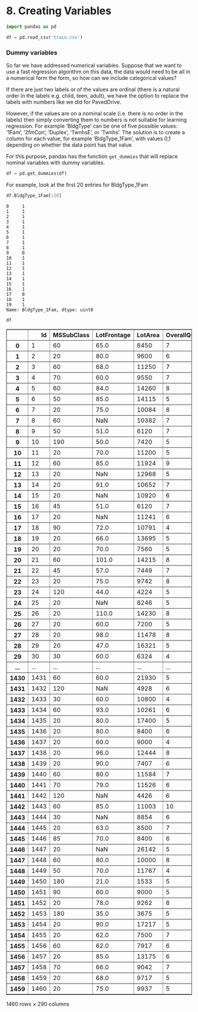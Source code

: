 
# 8. Creating Variables


```python
import pandas as pd
```


```python
df = pd.read_csv('train.csv')
```

### Dummy variables

So far we have addressed numerical variables. Suppose that we want to use a fast regression algorithm on this data, the data would need to be all in a numerical form the form, so how can we include categorical values?

If there are just two labels or of the values are ordinal (there is a natural order in the labels e.g. child, teen, adult), we have the option to replace the labels with numbers like we did for PavedDrive. 

However, if the values are on a nominal scale (i.e. there is no order in the labels) then simply converting them to numbers is not suitable for learning regression. For example ‘BldgType’ can be one of five possible values: ‘1Fam’, ‘2fmCon’, ‘Duplex’, ‘TwnhsE’, or  ‘Twnhs’. The solution is to create a column for each value, for example ‘BldgType_1Fam’, with values 0,1 depending on whether the data point has that value.

For this purpose, pandas has the function `get_dummies` that will replace nominal variables with dummy variables.


```python
df = pd.get_dummies(df)
```

For example, look at the first 20 entries for BldgType_1Fam


```python
df.BldgType_1Fam[:20]
```




    0     1
    1     1
    2     1
    3     1
    4     1
    5     1
    6     1
    7     1
    8     1
    9     0
    10    1
    11    1
    12    1
    13    1
    14    1
    15    1
    16    1
    17    0
    18    1
    19    1
    Name: BldgType_1Fam, dtype: uint8




```python
df
```




<div>
<style>
    .dataframe thead tr:only-child th {
        text-align: right;
    }

    .dataframe thead th {
        text-align: left;
    }

    .dataframe tbody tr th {
        vertical-align: top;
    }
</style>
<table border="1" class="dataframe">
  <thead>
    <tr style="text-align: right;">
      <th></th>
      <th>Id</th>
      <th>MSSubClass</th>
      <th>LotFrontage</th>
      <th>LotArea</th>
      <th>OverallQual</th>
      <th>OverallCond</th>
      <th>YearBuilt</th>
      <th>YearRemodAdd</th>
      <th>MasVnrArea</th>
      <th>BsmtFinSF1</th>
      <th>...</th>
      <th>SaleType_ConLw</th>
      <th>SaleType_New</th>
      <th>SaleType_Oth</th>
      <th>SaleType_WD</th>
      <th>SaleCondition_Abnorml</th>
      <th>SaleCondition_AdjLand</th>
      <th>SaleCondition_Alloca</th>
      <th>SaleCondition_Family</th>
      <th>SaleCondition_Normal</th>
      <th>SaleCondition_Partial</th>
    </tr>
  </thead>
  <tbody>
    <tr>
      <th>0</th>
      <td>1</td>
      <td>60</td>
      <td>65.0</td>
      <td>8450</td>
      <td>7</td>
      <td>5</td>
      <td>2003</td>
      <td>2003</td>
      <td>196.0</td>
      <td>706</td>
      <td>...</td>
      <td>0</td>
      <td>0</td>
      <td>0</td>
      <td>1</td>
      <td>0</td>
      <td>0</td>
      <td>0</td>
      <td>0</td>
      <td>1</td>
      <td>0</td>
    </tr>
    <tr>
      <th>1</th>
      <td>2</td>
      <td>20</td>
      <td>80.0</td>
      <td>9600</td>
      <td>6</td>
      <td>8</td>
      <td>1976</td>
      <td>1976</td>
      <td>0.0</td>
      <td>978</td>
      <td>...</td>
      <td>0</td>
      <td>0</td>
      <td>0</td>
      <td>1</td>
      <td>0</td>
      <td>0</td>
      <td>0</td>
      <td>0</td>
      <td>1</td>
      <td>0</td>
    </tr>
    <tr>
      <th>2</th>
      <td>3</td>
      <td>60</td>
      <td>68.0</td>
      <td>11250</td>
      <td>7</td>
      <td>5</td>
      <td>2001</td>
      <td>2002</td>
      <td>162.0</td>
      <td>486</td>
      <td>...</td>
      <td>0</td>
      <td>0</td>
      <td>0</td>
      <td>1</td>
      <td>0</td>
      <td>0</td>
      <td>0</td>
      <td>0</td>
      <td>1</td>
      <td>0</td>
    </tr>
    <tr>
      <th>3</th>
      <td>4</td>
      <td>70</td>
      <td>60.0</td>
      <td>9550</td>
      <td>7</td>
      <td>5</td>
      <td>1915</td>
      <td>1970</td>
      <td>0.0</td>
      <td>216</td>
      <td>...</td>
      <td>0</td>
      <td>0</td>
      <td>0</td>
      <td>1</td>
      <td>1</td>
      <td>0</td>
      <td>0</td>
      <td>0</td>
      <td>0</td>
      <td>0</td>
    </tr>
    <tr>
      <th>4</th>
      <td>5</td>
      <td>60</td>
      <td>84.0</td>
      <td>14260</td>
      <td>8</td>
      <td>5</td>
      <td>2000</td>
      <td>2000</td>
      <td>350.0</td>
      <td>655</td>
      <td>...</td>
      <td>0</td>
      <td>0</td>
      <td>0</td>
      <td>1</td>
      <td>0</td>
      <td>0</td>
      <td>0</td>
      <td>0</td>
      <td>1</td>
      <td>0</td>
    </tr>
    <tr>
      <th>5</th>
      <td>6</td>
      <td>50</td>
      <td>85.0</td>
      <td>14115</td>
      <td>5</td>
      <td>5</td>
      <td>1993</td>
      <td>1995</td>
      <td>0.0</td>
      <td>732</td>
      <td>...</td>
      <td>0</td>
      <td>0</td>
      <td>0</td>
      <td>1</td>
      <td>0</td>
      <td>0</td>
      <td>0</td>
      <td>0</td>
      <td>1</td>
      <td>0</td>
    </tr>
    <tr>
      <th>6</th>
      <td>7</td>
      <td>20</td>
      <td>75.0</td>
      <td>10084</td>
      <td>8</td>
      <td>5</td>
      <td>2004</td>
      <td>2005</td>
      <td>186.0</td>
      <td>1369</td>
      <td>...</td>
      <td>0</td>
      <td>0</td>
      <td>0</td>
      <td>1</td>
      <td>0</td>
      <td>0</td>
      <td>0</td>
      <td>0</td>
      <td>1</td>
      <td>0</td>
    </tr>
    <tr>
      <th>7</th>
      <td>8</td>
      <td>60</td>
      <td>NaN</td>
      <td>10382</td>
      <td>7</td>
      <td>6</td>
      <td>1973</td>
      <td>1973</td>
      <td>240.0</td>
      <td>859</td>
      <td>...</td>
      <td>0</td>
      <td>0</td>
      <td>0</td>
      <td>1</td>
      <td>0</td>
      <td>0</td>
      <td>0</td>
      <td>0</td>
      <td>1</td>
      <td>0</td>
    </tr>
    <tr>
      <th>8</th>
      <td>9</td>
      <td>50</td>
      <td>51.0</td>
      <td>6120</td>
      <td>7</td>
      <td>5</td>
      <td>1931</td>
      <td>1950</td>
      <td>0.0</td>
      <td>0</td>
      <td>...</td>
      <td>0</td>
      <td>0</td>
      <td>0</td>
      <td>1</td>
      <td>1</td>
      <td>0</td>
      <td>0</td>
      <td>0</td>
      <td>0</td>
      <td>0</td>
    </tr>
    <tr>
      <th>9</th>
      <td>10</td>
      <td>190</td>
      <td>50.0</td>
      <td>7420</td>
      <td>5</td>
      <td>6</td>
      <td>1939</td>
      <td>1950</td>
      <td>0.0</td>
      <td>851</td>
      <td>...</td>
      <td>0</td>
      <td>0</td>
      <td>0</td>
      <td>1</td>
      <td>0</td>
      <td>0</td>
      <td>0</td>
      <td>0</td>
      <td>1</td>
      <td>0</td>
    </tr>
    <tr>
      <th>10</th>
      <td>11</td>
      <td>20</td>
      <td>70.0</td>
      <td>11200</td>
      <td>5</td>
      <td>5</td>
      <td>1965</td>
      <td>1965</td>
      <td>0.0</td>
      <td>906</td>
      <td>...</td>
      <td>0</td>
      <td>0</td>
      <td>0</td>
      <td>1</td>
      <td>0</td>
      <td>0</td>
      <td>0</td>
      <td>0</td>
      <td>1</td>
      <td>0</td>
    </tr>
    <tr>
      <th>11</th>
      <td>12</td>
      <td>60</td>
      <td>85.0</td>
      <td>11924</td>
      <td>9</td>
      <td>5</td>
      <td>2005</td>
      <td>2006</td>
      <td>286.0</td>
      <td>998</td>
      <td>...</td>
      <td>0</td>
      <td>1</td>
      <td>0</td>
      <td>0</td>
      <td>0</td>
      <td>0</td>
      <td>0</td>
      <td>0</td>
      <td>0</td>
      <td>1</td>
    </tr>
    <tr>
      <th>12</th>
      <td>13</td>
      <td>20</td>
      <td>NaN</td>
      <td>12968</td>
      <td>5</td>
      <td>6</td>
      <td>1962</td>
      <td>1962</td>
      <td>0.0</td>
      <td>737</td>
      <td>...</td>
      <td>0</td>
      <td>0</td>
      <td>0</td>
      <td>1</td>
      <td>0</td>
      <td>0</td>
      <td>0</td>
      <td>0</td>
      <td>1</td>
      <td>0</td>
    </tr>
    <tr>
      <th>13</th>
      <td>14</td>
      <td>20</td>
      <td>91.0</td>
      <td>10652</td>
      <td>7</td>
      <td>5</td>
      <td>2006</td>
      <td>2007</td>
      <td>306.0</td>
      <td>0</td>
      <td>...</td>
      <td>0</td>
      <td>1</td>
      <td>0</td>
      <td>0</td>
      <td>0</td>
      <td>0</td>
      <td>0</td>
      <td>0</td>
      <td>0</td>
      <td>1</td>
    </tr>
    <tr>
      <th>14</th>
      <td>15</td>
      <td>20</td>
      <td>NaN</td>
      <td>10920</td>
      <td>6</td>
      <td>5</td>
      <td>1960</td>
      <td>1960</td>
      <td>212.0</td>
      <td>733</td>
      <td>...</td>
      <td>0</td>
      <td>0</td>
      <td>0</td>
      <td>1</td>
      <td>0</td>
      <td>0</td>
      <td>0</td>
      <td>0</td>
      <td>1</td>
      <td>0</td>
    </tr>
    <tr>
      <th>15</th>
      <td>16</td>
      <td>45</td>
      <td>51.0</td>
      <td>6120</td>
      <td>7</td>
      <td>8</td>
      <td>1929</td>
      <td>2001</td>
      <td>0.0</td>
      <td>0</td>
      <td>...</td>
      <td>0</td>
      <td>0</td>
      <td>0</td>
      <td>1</td>
      <td>0</td>
      <td>0</td>
      <td>0</td>
      <td>0</td>
      <td>1</td>
      <td>0</td>
    </tr>
    <tr>
      <th>16</th>
      <td>17</td>
      <td>20</td>
      <td>NaN</td>
      <td>11241</td>
      <td>6</td>
      <td>7</td>
      <td>1970</td>
      <td>1970</td>
      <td>180.0</td>
      <td>578</td>
      <td>...</td>
      <td>0</td>
      <td>0</td>
      <td>0</td>
      <td>1</td>
      <td>0</td>
      <td>0</td>
      <td>0</td>
      <td>0</td>
      <td>1</td>
      <td>0</td>
    </tr>
    <tr>
      <th>17</th>
      <td>18</td>
      <td>90</td>
      <td>72.0</td>
      <td>10791</td>
      <td>4</td>
      <td>5</td>
      <td>1967</td>
      <td>1967</td>
      <td>0.0</td>
      <td>0</td>
      <td>...</td>
      <td>0</td>
      <td>0</td>
      <td>0</td>
      <td>1</td>
      <td>0</td>
      <td>0</td>
      <td>0</td>
      <td>0</td>
      <td>1</td>
      <td>0</td>
    </tr>
    <tr>
      <th>18</th>
      <td>19</td>
      <td>20</td>
      <td>66.0</td>
      <td>13695</td>
      <td>5</td>
      <td>5</td>
      <td>2004</td>
      <td>2004</td>
      <td>0.0</td>
      <td>646</td>
      <td>...</td>
      <td>0</td>
      <td>0</td>
      <td>0</td>
      <td>1</td>
      <td>0</td>
      <td>0</td>
      <td>0</td>
      <td>0</td>
      <td>1</td>
      <td>0</td>
    </tr>
    <tr>
      <th>19</th>
      <td>20</td>
      <td>20</td>
      <td>70.0</td>
      <td>7560</td>
      <td>5</td>
      <td>6</td>
      <td>1958</td>
      <td>1965</td>
      <td>0.0</td>
      <td>504</td>
      <td>...</td>
      <td>0</td>
      <td>0</td>
      <td>0</td>
      <td>0</td>
      <td>1</td>
      <td>0</td>
      <td>0</td>
      <td>0</td>
      <td>0</td>
      <td>0</td>
    </tr>
    <tr>
      <th>20</th>
      <td>21</td>
      <td>60</td>
      <td>101.0</td>
      <td>14215</td>
      <td>8</td>
      <td>5</td>
      <td>2005</td>
      <td>2006</td>
      <td>380.0</td>
      <td>0</td>
      <td>...</td>
      <td>0</td>
      <td>1</td>
      <td>0</td>
      <td>0</td>
      <td>0</td>
      <td>0</td>
      <td>0</td>
      <td>0</td>
      <td>0</td>
      <td>1</td>
    </tr>
    <tr>
      <th>21</th>
      <td>22</td>
      <td>45</td>
      <td>57.0</td>
      <td>7449</td>
      <td>7</td>
      <td>7</td>
      <td>1930</td>
      <td>1950</td>
      <td>0.0</td>
      <td>0</td>
      <td>...</td>
      <td>0</td>
      <td>0</td>
      <td>0</td>
      <td>1</td>
      <td>0</td>
      <td>0</td>
      <td>0</td>
      <td>0</td>
      <td>1</td>
      <td>0</td>
    </tr>
    <tr>
      <th>22</th>
      <td>23</td>
      <td>20</td>
      <td>75.0</td>
      <td>9742</td>
      <td>8</td>
      <td>5</td>
      <td>2002</td>
      <td>2002</td>
      <td>281.0</td>
      <td>0</td>
      <td>...</td>
      <td>0</td>
      <td>0</td>
      <td>0</td>
      <td>1</td>
      <td>0</td>
      <td>0</td>
      <td>0</td>
      <td>0</td>
      <td>1</td>
      <td>0</td>
    </tr>
    <tr>
      <th>23</th>
      <td>24</td>
      <td>120</td>
      <td>44.0</td>
      <td>4224</td>
      <td>5</td>
      <td>7</td>
      <td>1976</td>
      <td>1976</td>
      <td>0.0</td>
      <td>840</td>
      <td>...</td>
      <td>0</td>
      <td>0</td>
      <td>0</td>
      <td>1</td>
      <td>0</td>
      <td>0</td>
      <td>0</td>
      <td>0</td>
      <td>1</td>
      <td>0</td>
    </tr>
    <tr>
      <th>24</th>
      <td>25</td>
      <td>20</td>
      <td>NaN</td>
      <td>8246</td>
      <td>5</td>
      <td>8</td>
      <td>1968</td>
      <td>2001</td>
      <td>0.0</td>
      <td>188</td>
      <td>...</td>
      <td>0</td>
      <td>0</td>
      <td>0</td>
      <td>1</td>
      <td>0</td>
      <td>0</td>
      <td>0</td>
      <td>0</td>
      <td>1</td>
      <td>0</td>
    </tr>
    <tr>
      <th>25</th>
      <td>26</td>
      <td>20</td>
      <td>110.0</td>
      <td>14230</td>
      <td>8</td>
      <td>5</td>
      <td>2007</td>
      <td>2007</td>
      <td>640.0</td>
      <td>0</td>
      <td>...</td>
      <td>0</td>
      <td>0</td>
      <td>0</td>
      <td>1</td>
      <td>0</td>
      <td>0</td>
      <td>0</td>
      <td>0</td>
      <td>1</td>
      <td>0</td>
    </tr>
    <tr>
      <th>26</th>
      <td>27</td>
      <td>20</td>
      <td>60.0</td>
      <td>7200</td>
      <td>5</td>
      <td>7</td>
      <td>1951</td>
      <td>2000</td>
      <td>0.0</td>
      <td>234</td>
      <td>...</td>
      <td>0</td>
      <td>0</td>
      <td>0</td>
      <td>1</td>
      <td>0</td>
      <td>0</td>
      <td>0</td>
      <td>0</td>
      <td>1</td>
      <td>0</td>
    </tr>
    <tr>
      <th>27</th>
      <td>28</td>
      <td>20</td>
      <td>98.0</td>
      <td>11478</td>
      <td>8</td>
      <td>5</td>
      <td>2007</td>
      <td>2008</td>
      <td>200.0</td>
      <td>1218</td>
      <td>...</td>
      <td>0</td>
      <td>0</td>
      <td>0</td>
      <td>1</td>
      <td>0</td>
      <td>0</td>
      <td>0</td>
      <td>0</td>
      <td>1</td>
      <td>0</td>
    </tr>
    <tr>
      <th>28</th>
      <td>29</td>
      <td>20</td>
      <td>47.0</td>
      <td>16321</td>
      <td>5</td>
      <td>6</td>
      <td>1957</td>
      <td>1997</td>
      <td>0.0</td>
      <td>1277</td>
      <td>...</td>
      <td>0</td>
      <td>0</td>
      <td>0</td>
      <td>1</td>
      <td>0</td>
      <td>0</td>
      <td>0</td>
      <td>0</td>
      <td>1</td>
      <td>0</td>
    </tr>
    <tr>
      <th>29</th>
      <td>30</td>
      <td>30</td>
      <td>60.0</td>
      <td>6324</td>
      <td>4</td>
      <td>6</td>
      <td>1927</td>
      <td>1950</td>
      <td>0.0</td>
      <td>0</td>
      <td>...</td>
      <td>0</td>
      <td>0</td>
      <td>0</td>
      <td>1</td>
      <td>0</td>
      <td>0</td>
      <td>0</td>
      <td>0</td>
      <td>1</td>
      <td>0</td>
    </tr>
    <tr>
      <th>...</th>
      <td>...</td>
      <td>...</td>
      <td>...</td>
      <td>...</td>
      <td>...</td>
      <td>...</td>
      <td>...</td>
      <td>...</td>
      <td>...</td>
      <td>...</td>
      <td>...</td>
      <td>...</td>
      <td>...</td>
      <td>...</td>
      <td>...</td>
      <td>...</td>
      <td>...</td>
      <td>...</td>
      <td>...</td>
      <td>...</td>
      <td>...</td>
    </tr>
    <tr>
      <th>1430</th>
      <td>1431</td>
      <td>60</td>
      <td>60.0</td>
      <td>21930</td>
      <td>5</td>
      <td>5</td>
      <td>2005</td>
      <td>2005</td>
      <td>0.0</td>
      <td>0</td>
      <td>...</td>
      <td>0</td>
      <td>0</td>
      <td>0</td>
      <td>1</td>
      <td>0</td>
      <td>0</td>
      <td>0</td>
      <td>0</td>
      <td>1</td>
      <td>0</td>
    </tr>
    <tr>
      <th>1431</th>
      <td>1432</td>
      <td>120</td>
      <td>NaN</td>
      <td>4928</td>
      <td>6</td>
      <td>6</td>
      <td>1976</td>
      <td>1976</td>
      <td>0.0</td>
      <td>958</td>
      <td>...</td>
      <td>0</td>
      <td>0</td>
      <td>0</td>
      <td>1</td>
      <td>0</td>
      <td>0</td>
      <td>0</td>
      <td>0</td>
      <td>1</td>
      <td>0</td>
    </tr>
    <tr>
      <th>1432</th>
      <td>1433</td>
      <td>30</td>
      <td>60.0</td>
      <td>10800</td>
      <td>4</td>
      <td>6</td>
      <td>1927</td>
      <td>2007</td>
      <td>0.0</td>
      <td>0</td>
      <td>...</td>
      <td>0</td>
      <td>0</td>
      <td>0</td>
      <td>1</td>
      <td>0</td>
      <td>0</td>
      <td>0</td>
      <td>0</td>
      <td>1</td>
      <td>0</td>
    </tr>
    <tr>
      <th>1433</th>
      <td>1434</td>
      <td>60</td>
      <td>93.0</td>
      <td>10261</td>
      <td>6</td>
      <td>5</td>
      <td>2000</td>
      <td>2000</td>
      <td>318.0</td>
      <td>0</td>
      <td>...</td>
      <td>0</td>
      <td>0</td>
      <td>0</td>
      <td>1</td>
      <td>0</td>
      <td>0</td>
      <td>0</td>
      <td>0</td>
      <td>1</td>
      <td>0</td>
    </tr>
    <tr>
      <th>1434</th>
      <td>1435</td>
      <td>20</td>
      <td>80.0</td>
      <td>17400</td>
      <td>5</td>
      <td>5</td>
      <td>1977</td>
      <td>1977</td>
      <td>0.0</td>
      <td>936</td>
      <td>...</td>
      <td>0</td>
      <td>0</td>
      <td>0</td>
      <td>1</td>
      <td>0</td>
      <td>0</td>
      <td>0</td>
      <td>0</td>
      <td>1</td>
      <td>0</td>
    </tr>
    <tr>
      <th>1435</th>
      <td>1436</td>
      <td>20</td>
      <td>80.0</td>
      <td>8400</td>
      <td>6</td>
      <td>9</td>
      <td>1962</td>
      <td>2005</td>
      <td>237.0</td>
      <td>0</td>
      <td>...</td>
      <td>0</td>
      <td>0</td>
      <td>0</td>
      <td>0</td>
      <td>1</td>
      <td>0</td>
      <td>0</td>
      <td>0</td>
      <td>0</td>
      <td>0</td>
    </tr>
    <tr>
      <th>1436</th>
      <td>1437</td>
      <td>20</td>
      <td>60.0</td>
      <td>9000</td>
      <td>4</td>
      <td>6</td>
      <td>1971</td>
      <td>1971</td>
      <td>0.0</td>
      <td>616</td>
      <td>...</td>
      <td>0</td>
      <td>0</td>
      <td>0</td>
      <td>1</td>
      <td>0</td>
      <td>0</td>
      <td>0</td>
      <td>0</td>
      <td>1</td>
      <td>0</td>
    </tr>
    <tr>
      <th>1437</th>
      <td>1438</td>
      <td>20</td>
      <td>96.0</td>
      <td>12444</td>
      <td>8</td>
      <td>5</td>
      <td>2008</td>
      <td>2008</td>
      <td>426.0</td>
      <td>1336</td>
      <td>...</td>
      <td>0</td>
      <td>1</td>
      <td>0</td>
      <td>0</td>
      <td>0</td>
      <td>0</td>
      <td>0</td>
      <td>0</td>
      <td>0</td>
      <td>1</td>
    </tr>
    <tr>
      <th>1438</th>
      <td>1439</td>
      <td>20</td>
      <td>90.0</td>
      <td>7407</td>
      <td>6</td>
      <td>7</td>
      <td>1957</td>
      <td>1996</td>
      <td>0.0</td>
      <td>600</td>
      <td>...</td>
      <td>0</td>
      <td>0</td>
      <td>0</td>
      <td>1</td>
      <td>0</td>
      <td>0</td>
      <td>0</td>
      <td>0</td>
      <td>1</td>
      <td>0</td>
    </tr>
    <tr>
      <th>1439</th>
      <td>1440</td>
      <td>60</td>
      <td>80.0</td>
      <td>11584</td>
      <td>7</td>
      <td>6</td>
      <td>1979</td>
      <td>1979</td>
      <td>96.0</td>
      <td>315</td>
      <td>...</td>
      <td>0</td>
      <td>0</td>
      <td>0</td>
      <td>1</td>
      <td>0</td>
      <td>0</td>
      <td>0</td>
      <td>0</td>
      <td>1</td>
      <td>0</td>
    </tr>
    <tr>
      <th>1440</th>
      <td>1441</td>
      <td>70</td>
      <td>79.0</td>
      <td>11526</td>
      <td>6</td>
      <td>7</td>
      <td>1922</td>
      <td>1994</td>
      <td>0.0</td>
      <td>0</td>
      <td>...</td>
      <td>0</td>
      <td>0</td>
      <td>0</td>
      <td>1</td>
      <td>0</td>
      <td>0</td>
      <td>0</td>
      <td>0</td>
      <td>1</td>
      <td>0</td>
    </tr>
    <tr>
      <th>1441</th>
      <td>1442</td>
      <td>120</td>
      <td>NaN</td>
      <td>4426</td>
      <td>6</td>
      <td>5</td>
      <td>2004</td>
      <td>2004</td>
      <td>147.0</td>
      <td>697</td>
      <td>...</td>
      <td>0</td>
      <td>0</td>
      <td>0</td>
      <td>1</td>
      <td>0</td>
      <td>0</td>
      <td>0</td>
      <td>0</td>
      <td>1</td>
      <td>0</td>
    </tr>
    <tr>
      <th>1442</th>
      <td>1443</td>
      <td>60</td>
      <td>85.0</td>
      <td>11003</td>
      <td>10</td>
      <td>5</td>
      <td>2008</td>
      <td>2008</td>
      <td>160.0</td>
      <td>765</td>
      <td>...</td>
      <td>0</td>
      <td>0</td>
      <td>0</td>
      <td>1</td>
      <td>0</td>
      <td>0</td>
      <td>0</td>
      <td>0</td>
      <td>1</td>
      <td>0</td>
    </tr>
    <tr>
      <th>1443</th>
      <td>1444</td>
      <td>30</td>
      <td>NaN</td>
      <td>8854</td>
      <td>6</td>
      <td>6</td>
      <td>1916</td>
      <td>1950</td>
      <td>0.0</td>
      <td>0</td>
      <td>...</td>
      <td>0</td>
      <td>0</td>
      <td>0</td>
      <td>1</td>
      <td>0</td>
      <td>0</td>
      <td>0</td>
      <td>0</td>
      <td>1</td>
      <td>0</td>
    </tr>
    <tr>
      <th>1444</th>
      <td>1445</td>
      <td>20</td>
      <td>63.0</td>
      <td>8500</td>
      <td>7</td>
      <td>5</td>
      <td>2004</td>
      <td>2004</td>
      <td>106.0</td>
      <td>0</td>
      <td>...</td>
      <td>0</td>
      <td>0</td>
      <td>0</td>
      <td>1</td>
      <td>0</td>
      <td>0</td>
      <td>0</td>
      <td>0</td>
      <td>1</td>
      <td>0</td>
    </tr>
    <tr>
      <th>1445</th>
      <td>1446</td>
      <td>85</td>
      <td>70.0</td>
      <td>8400</td>
      <td>6</td>
      <td>5</td>
      <td>1966</td>
      <td>1966</td>
      <td>0.0</td>
      <td>187</td>
      <td>...</td>
      <td>0</td>
      <td>0</td>
      <td>0</td>
      <td>1</td>
      <td>0</td>
      <td>0</td>
      <td>0</td>
      <td>0</td>
      <td>1</td>
      <td>0</td>
    </tr>
    <tr>
      <th>1446</th>
      <td>1447</td>
      <td>20</td>
      <td>NaN</td>
      <td>26142</td>
      <td>5</td>
      <td>7</td>
      <td>1962</td>
      <td>1962</td>
      <td>189.0</td>
      <td>593</td>
      <td>...</td>
      <td>0</td>
      <td>0</td>
      <td>0</td>
      <td>1</td>
      <td>0</td>
      <td>0</td>
      <td>0</td>
      <td>0</td>
      <td>1</td>
      <td>0</td>
    </tr>
    <tr>
      <th>1447</th>
      <td>1448</td>
      <td>60</td>
      <td>80.0</td>
      <td>10000</td>
      <td>8</td>
      <td>5</td>
      <td>1995</td>
      <td>1996</td>
      <td>438.0</td>
      <td>1079</td>
      <td>...</td>
      <td>0</td>
      <td>0</td>
      <td>0</td>
      <td>1</td>
      <td>0</td>
      <td>0</td>
      <td>0</td>
      <td>0</td>
      <td>1</td>
      <td>0</td>
    </tr>
    <tr>
      <th>1448</th>
      <td>1449</td>
      <td>50</td>
      <td>70.0</td>
      <td>11767</td>
      <td>4</td>
      <td>7</td>
      <td>1910</td>
      <td>2000</td>
      <td>0.0</td>
      <td>0</td>
      <td>...</td>
      <td>0</td>
      <td>0</td>
      <td>0</td>
      <td>1</td>
      <td>0</td>
      <td>0</td>
      <td>0</td>
      <td>0</td>
      <td>1</td>
      <td>0</td>
    </tr>
    <tr>
      <th>1449</th>
      <td>1450</td>
      <td>180</td>
      <td>21.0</td>
      <td>1533</td>
      <td>5</td>
      <td>7</td>
      <td>1970</td>
      <td>1970</td>
      <td>0.0</td>
      <td>553</td>
      <td>...</td>
      <td>0</td>
      <td>0</td>
      <td>0</td>
      <td>1</td>
      <td>1</td>
      <td>0</td>
      <td>0</td>
      <td>0</td>
      <td>0</td>
      <td>0</td>
    </tr>
    <tr>
      <th>1450</th>
      <td>1451</td>
      <td>90</td>
      <td>60.0</td>
      <td>9000</td>
      <td>5</td>
      <td>5</td>
      <td>1974</td>
      <td>1974</td>
      <td>0.0</td>
      <td>0</td>
      <td>...</td>
      <td>0</td>
      <td>0</td>
      <td>0</td>
      <td>1</td>
      <td>0</td>
      <td>0</td>
      <td>0</td>
      <td>0</td>
      <td>1</td>
      <td>0</td>
    </tr>
    <tr>
      <th>1451</th>
      <td>1452</td>
      <td>20</td>
      <td>78.0</td>
      <td>9262</td>
      <td>8</td>
      <td>5</td>
      <td>2008</td>
      <td>2009</td>
      <td>194.0</td>
      <td>0</td>
      <td>...</td>
      <td>0</td>
      <td>1</td>
      <td>0</td>
      <td>0</td>
      <td>0</td>
      <td>0</td>
      <td>0</td>
      <td>0</td>
      <td>0</td>
      <td>1</td>
    </tr>
    <tr>
      <th>1452</th>
      <td>1453</td>
      <td>180</td>
      <td>35.0</td>
      <td>3675</td>
      <td>5</td>
      <td>5</td>
      <td>2005</td>
      <td>2005</td>
      <td>80.0</td>
      <td>547</td>
      <td>...</td>
      <td>0</td>
      <td>0</td>
      <td>0</td>
      <td>1</td>
      <td>0</td>
      <td>0</td>
      <td>0</td>
      <td>0</td>
      <td>1</td>
      <td>0</td>
    </tr>
    <tr>
      <th>1453</th>
      <td>1454</td>
      <td>20</td>
      <td>90.0</td>
      <td>17217</td>
      <td>5</td>
      <td>5</td>
      <td>2006</td>
      <td>2006</td>
      <td>0.0</td>
      <td>0</td>
      <td>...</td>
      <td>0</td>
      <td>0</td>
      <td>0</td>
      <td>1</td>
      <td>1</td>
      <td>0</td>
      <td>0</td>
      <td>0</td>
      <td>0</td>
      <td>0</td>
    </tr>
    <tr>
      <th>1454</th>
      <td>1455</td>
      <td>20</td>
      <td>62.0</td>
      <td>7500</td>
      <td>7</td>
      <td>5</td>
      <td>2004</td>
      <td>2005</td>
      <td>0.0</td>
      <td>410</td>
      <td>...</td>
      <td>0</td>
      <td>0</td>
      <td>0</td>
      <td>1</td>
      <td>0</td>
      <td>0</td>
      <td>0</td>
      <td>0</td>
      <td>1</td>
      <td>0</td>
    </tr>
    <tr>
      <th>1455</th>
      <td>1456</td>
      <td>60</td>
      <td>62.0</td>
      <td>7917</td>
      <td>6</td>
      <td>5</td>
      <td>1999</td>
      <td>2000</td>
      <td>0.0</td>
      <td>0</td>
      <td>...</td>
      <td>0</td>
      <td>0</td>
      <td>0</td>
      <td>1</td>
      <td>0</td>
      <td>0</td>
      <td>0</td>
      <td>0</td>
      <td>1</td>
      <td>0</td>
    </tr>
    <tr>
      <th>1456</th>
      <td>1457</td>
      <td>20</td>
      <td>85.0</td>
      <td>13175</td>
      <td>6</td>
      <td>6</td>
      <td>1978</td>
      <td>1988</td>
      <td>119.0</td>
      <td>790</td>
      <td>...</td>
      <td>0</td>
      <td>0</td>
      <td>0</td>
      <td>1</td>
      <td>0</td>
      <td>0</td>
      <td>0</td>
      <td>0</td>
      <td>1</td>
      <td>0</td>
    </tr>
    <tr>
      <th>1457</th>
      <td>1458</td>
      <td>70</td>
      <td>66.0</td>
      <td>9042</td>
      <td>7</td>
      <td>9</td>
      <td>1941</td>
      <td>2006</td>
      <td>0.0</td>
      <td>275</td>
      <td>...</td>
      <td>0</td>
      <td>0</td>
      <td>0</td>
      <td>1</td>
      <td>0</td>
      <td>0</td>
      <td>0</td>
      <td>0</td>
      <td>1</td>
      <td>0</td>
    </tr>
    <tr>
      <th>1458</th>
      <td>1459</td>
      <td>20</td>
      <td>68.0</td>
      <td>9717</td>
      <td>5</td>
      <td>6</td>
      <td>1950</td>
      <td>1996</td>
      <td>0.0</td>
      <td>49</td>
      <td>...</td>
      <td>0</td>
      <td>0</td>
      <td>0</td>
      <td>1</td>
      <td>0</td>
      <td>0</td>
      <td>0</td>
      <td>0</td>
      <td>1</td>
      <td>0</td>
    </tr>
    <tr>
      <th>1459</th>
      <td>1460</td>
      <td>20</td>
      <td>75.0</td>
      <td>9937</td>
      <td>5</td>
      <td>6</td>
      <td>1965</td>
      <td>1965</td>
      <td>0.0</td>
      <td>830</td>
      <td>...</td>
      <td>0</td>
      <td>0</td>
      <td>0</td>
      <td>1</td>
      <td>0</td>
      <td>0</td>
      <td>0</td>
      <td>0</td>
      <td>1</td>
      <td>0</td>
    </tr>
  </tbody>
</table>
<p>1460 rows × 290 columns</p>
</div>




```python

```
